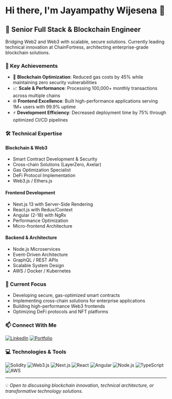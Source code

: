 # Hi there, I'm Jayampathy Wijesena 👋

## 🚀 Senior Full Stack & Blockchain Engineer

Bridging Web2 and Web3 with scalable, secure solutions. Currently leading technical innovation at ChainFortress, architecting enterprise-grade blockchain solutions.

### 💫 Key Achievements

- 🔗 **Blockchain Optimization**: Reduced gas costs by 45% while maintaining zero security vulnerabilities
- 📈 **Scale & Performance**: Processing 100,000+ monthly transactions across multiple chains
- 🌐 **Frontend Excellence**: Built high-performance applications serving 1M+ users with 99.9% uptime
- ⚡ **Development Efficiency**: Decreased deployment time by 75% through optimized CI/CD pipelines

### 🛠️ Technical Expertise

#### Blockchain & Web3
- Smart Contract Development & Security
- Cross-chain Solutions (LayerZero, Axelar)
- Gas Optimization Specialist
- DeFi Protocol Implementation
- Web3.js / Ethers.js

#### Frontend Development
- Next.js 13 with Server-Side Rendering
- React.js with Redux/Context
- Angular (2-18) with NgRx
- Performance Optimization
- Micro-frontend Architecture

#### Backend & Architecture
- Node.js Microservices
- Event-Driven Architecture
- GraphQL / REST APIs
- Scalable System Design
- AWS / Docker / Kubernetes

### 🎯 Current Focus

- Developing secure, gas-optimized smart contracts
- Implementing cross-chain solutions for enterprise applications
- Building high-performance Web3 frontends
- Optimizing DeFi protocols and NFT platforms


### 📫 Connect With Me

[![LinkedIn](https://img.shields.io/badge/LinkedIn-0077B5?style=for-the-badge&logo=linkedin&logoColor=white)](https://linkedin.com/in/jayampathy-wijesena)
[![Portfolio](https://img.shields.io/badge/Portfolio-255E63?style=for-the-badge&logo=About.me&logoColor=white)](https://jayampathiw.github.io/Portfolio)

### 💻 Technologies & Tools

![Solidity](https://img.shields.io/badge/Solidity-363636?style=for-the-badge&logo=solidity&logoColor=white)
![Web3.js](https://img.shields.io/badge/Web3.js-F16822?style=for-the-badge&logo=web3.js&logoColor=white)
![Next.js](https://img.shields.io/badge/Next.js-000000?style=for-the-badge&logo=next.js&logoColor=white)
![React](https://img.shields.io/badge/React-20232A?style=for-the-badge&logo=react&logoColor=61DAFB)
![Angular](https://img.shields.io/badge/Angular-DD0031?style=for-the-badge&logo=angular&logoColor=white)
![Node.js](https://img.shields.io/badge/Node.js-339933?style=for-the-badge&logo=node.js&logoColor=white)
![TypeScript](https://img.shields.io/badge/TypeScript-007ACC?style=for-the-badge&logo=typescript&logoColor=white)
![AWS](https://img.shields.io/badge/AWS-232F3E?style=for-the-badge&logo=amazon-aws&logoColor=white)

---

💡 *Open to discussing blockchain innovation, technical architecture, or transformative technology solutions.*
